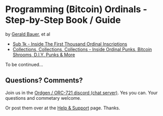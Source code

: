 # Programming (Bitcoin) Ordinals - Step-by-Step Book / Guide

by [Gerald Bauer](https://github.com/geraldb), et al



- [Sub 1k - Inside The First Thousand Ordinal Inscriptions](sub1k.md)
- [Collections, Collections, Collections - Inside Ordinal Punks, Bitcoin Shrooms, D.I.Y. Punks & More](collections.md)



To be continued...



## Questions? Comments?

Join us in the [Ordgen / ORC-721 discord (chat server)](https://discord.gg/dDhvHKjm2t). Yes you can.
Your questions and commetary welcome.


Or post them over at the [Help & Support](https://github.com/geraldb/help) page. Thanks.










